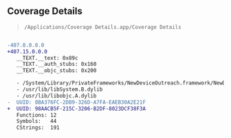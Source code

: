 ## Coverage Details

> `/Applications/Coverage Details.app/Coverage Details`

```diff

-407.8.0.0.0
+407.15.0.0.0
   __TEXT.__text: 0x89c
   __TEXT.__auth_stubs: 0x160
   __TEXT.__objc_stubs: 0x200

   - /System/Library/PrivateFrameworks/NewDeviceOutreach.framework/NewDeviceOutreach
   - /usr/lib/libSystem.B.dylib
   - /usr/lib/libobjc.A.dylib
-  UUID: 8BA376FC-2DB9-326D-A7FA-EAEB30A2E21F
+  UUID: 98AACB5F-215C-3206-B2DF-8023DCF38F3A
   Functions: 12
   Symbols:   44
   CStrings:  191

```
